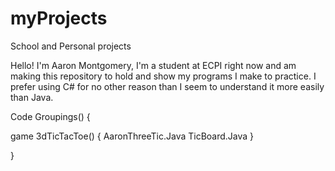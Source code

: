 # myProjects
School and Personal projects

Hello! 
  I'm Aaron Montgomery, I'm a student at ECPI right now and am making this 
  repository to hold and show my programs I make to practice. I prefer 
  using C# for no other reason than I seem to understand it more easily 
  than Java. 

Code Groupings() {

  game 3dTicTacToe() {
    AaronThreeTic.Java
    TicBoard.Java
    }
    
  }

